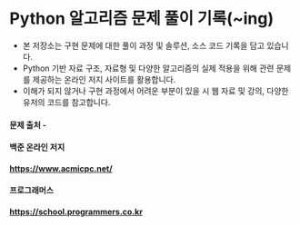 
# Python 알고리즘 문제 풀이 기록(~ing)

* 본 저장소는 구현 문제에 대한 풀이 과정 및 솔루션, 소스 코드 기록을 담고 있습니다.
* Python 기반 자료 구조, 자료형 및 다양한 알고리즘의 실제 적용을 위해 관련 문제를 제공하는 온라인 저지 사이트를 활용합니다.
* 이해가 되지 않거나 구현 과정에서 어려운 부분이 있을 시 웹 자료 및 강의, 다양한 유저의 코드를 참고합니다.

#### 문제 출처 -
#### 백준 온라인 저지
#### https://www.acmicpc.net/
#### 프로그래머스
#### https://school.programmers.co.kr
